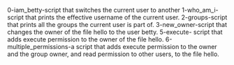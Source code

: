0-iam_betty-script that switches the current user to another
1-who_am_i-script that prints the effective username of the current user.
2-groups-script that prints all the groups the current user is part of.
3-new_owner-script that changes the owner of the file hello to the user betty.
5-execute- script that adds execute permission to the owner of the file hello.
6-multiple_permissions-a script that adds execute permission to the owner and the group owner, and read permission to other users, to the file hello.
